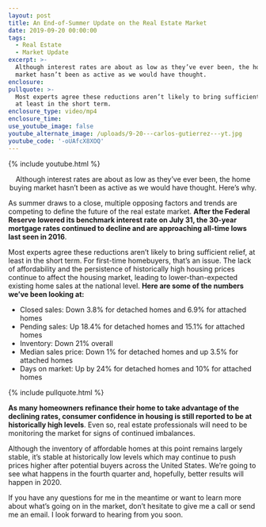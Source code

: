 ```yaml
---
layout: post
title: An End-of-Summer Update on the Real Estate Market
date: 2019-09-20 00:00:00
tags:
  - Real Estate
  - Market Update
excerpt: >-
  Although interest rates are about as low as they’ve ever been, the home buying
  market hasn’t been as active as we would have thought.
enclosure:
pullquote: >-
  Most experts agree these reductions aren’t likely to bring sufficient relief,
  at least in the short term.
enclosure_type: video/mp4
enclosure_time:
use_youtube_image: false
youtube_alternate_image: /uploads/9-20---carlos-gutierrez---yt.jpg
youtube_code: '-oUAfcX8XOQ'
---
```


{% include youtube.html %}

<center>Although interest rates are about as low as they’ve ever been, the home buying market hasn’t been as active as we would have thought. Here’s why.</center>

As summer draws to a close, multiple opposing factors and trends are competing to define the future of the real estate market. **After the Federal Reserve lowered its benchmark interest rate on July 31, the 30-year mortgage rates continued to decline and are approaching all-time lows last seen in 2016**.

Most experts agree these reductions aren’t likely to bring sufficient relief, at least in the short term. For first-time homebuyers, that’s an issue. The lack of affordability and the persistence of historically high housing prices continue to affect the housing market, leading to lower-than-expected existing home sales at the national level. **Here are some of the numbers we’ve been looking at:**

* Closed sales: Down 3.8% for detached homes and 6.9% for attached homes
* Pending sales: Up 18.4% for detached homes and 15.1% for attached homes
* Inventory: Down 21% overall
* Median sales price: Down 1% for detached homes and up 3.5% for attached homes
* Days on market: Up by 24% for detached homes and 10% for attached homes

{% include pullquote.html %}

**As many homeowners refinance their home to take advantage of the declining rates, consumer confidence in housing is still reported to be at historically high levels**. Even so, real estate professionals will need to be monitoring the market for signs of continued imbalances.

Although the inventory of affordable homes at this point remains largely stable, it’s stable at historically low levels which may continue to push prices higher after potential buyers across the United States. We’re going to see what happens in the fourth quarter and, hopefully, better results will happen in 2020.

If you have any questions for me in the meantime or want to learn more about what’s going on in the market, don’t hesitate to give me a call or send me an email. I look forward to hearing from you soon.